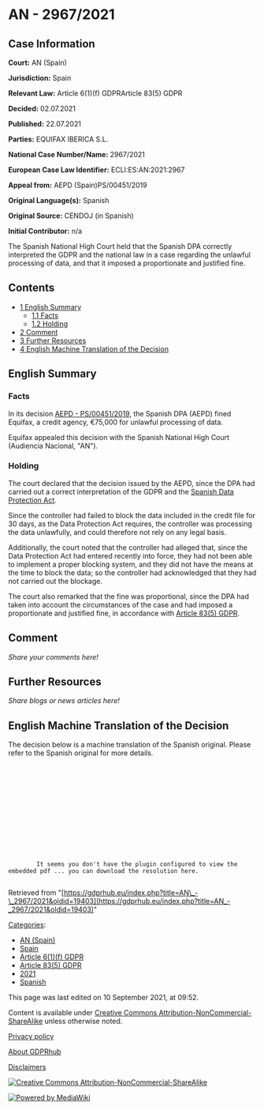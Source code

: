 # AN - 2967/2021

## Case Information

**Court:** AN (Spain)

**Jurisdiction:** Spain

**Relevant Law:** Article 6(1)(f) GDPRArticle 83(5) GDPR

**Decided:** 02.07.2021

**Published:** 22.07.2021

**Parties:** EQUIFAX IBERICA S.L.

**National Case Number/Name:** 2967/2021

**European Case Law Identifier:** ECLI:ES:AN:2021:2967

**Appeal from:** AEPD (Spain)PS/00451/2019

**Original Language(s):** Spanish

**Original Source:** CENDOJ (in Spanish)

**Initial Contributor:** n/a

The Spanish National High Court held that the Spanish DPA correctly interpreted the GDPR and the national law in a case regarding the unlawful processing of data, and that it imposed a proportionate and justified fine.

## Contents

*   [1 English Summary](#English_Summary)
    *   [1.1 Facts](#Facts)
    *   [1.2 Holding](#Holding)
*   [2 Comment](#Comment)
*   [3 Further Resources](#Further_Resources)
*   [4 English Machine Translation of the Decision](#English_Machine_Translation_of_the_Decision)

## English Summary

### Facts

In its decision [AEPD - PS/00451/2019](/index.php?title=AEPD_-_PS/00451/2019 "AEPD - PS/00451/2019"), the Spanish DPA (AEPD) fined Equifax, a credit agency, €75,000 for unlawful processing of data.

Equifax appealed this decision with the Spanish National High Court (Audiencia Nacional, "AN").

### Holding

The court declared that the decision issued by the AEPD, since the DPA had carried out a correct interpretation of the GDPR and the [Spanish Data Protection Act](https://www.boe.es/buscar/act.php?id=BOE-A-2018-16673).

Since the controller had failed to block the data included in the credit file for 30 days, as the Data Protection Act requires, the controller was processing the data unlawfully, and could therefore not rely on any legal basis.

Additionally, the court noted that the controller had alleged that, since the Data Protection Act had entered recently into force, they had not been able to implement a proper blocking system, and they did not have the means at the time to block the data; so the controller had acknowledged that they had not carried out the blockage.

The court also remarked that the fine was proportional, since the DPA had taken into account the circumstances of the case and had imposed a proportionate and justified fine, in accordance with [Article 83(5) GDPR](/index.php?title=Article_83_GDPR#5 "Article 83 GDPR").

## Comment

_Share your comments here!_

## Further Resources

_Share blogs or news articles here!_

## English Machine Translation of the Decision

The decision below is a machine translation of the Spanish original. Please refer to the Spanish original for more details.

```

                
                    
                
            
            
                
                    
                
            

    

    
        It seems you don't have the plugin configured to view the embedded pdf ... you can download the resolution here.
    

```

Retrieved from "[https://gdprhub.eu/index.php?title=AN\_-\_2967/2021&oldid=19403](https://gdprhub.eu/index.php?title=AN_-_2967/2021&oldid=19403)"

[Categories](/index.php?title=Special:Categories "Special:Categories"):

*   [AN (Spain)](/index.php?title=Category:AN_\(Spain\) "Category:AN (Spain)")
*   [Spain](/index.php?title=Category:Spain "Category:Spain")
*   [Article 6(1)(f) GDPR](/index.php?title=Category:Article_6\(1\)\(f\)_GDPR "Category:Article 6(1)(f) GDPR")
*   [Article 83(5) GDPR](/index.php?title=Category:Article_83\(5\)_GDPR "Category:Article 83(5) GDPR")
*   [2021](/index.php?title=Category:2021 "Category:2021")
*   [Spanish](/index.php?title=Category:Spanish "Category:Spanish")

This page was last edited on 10 September 2021, at 09:52.

Content is available under [Creative Commons Attribution-NonCommercial-ShareAlike](https://creativecommons.org/licenses/by-nc-sa/4.0/) unless otherwise noted.

[Privacy policy](/index.php?title=GDPRhub:Privacy_policy)

[About GDPRhub](/index.php?title=GDPRhub:About)

[Disclaimers](/index.php?title=GDPRhub:General_disclaimer)

[![Creative Commons Attribution-NonCommercial-ShareAlike](/resources/assets/licenses/cc-by-nc-sa.png)](https://creativecommons.org/licenses/by-nc-sa/4.0/)

[![Powered by MediaWiki](/resources/assets/poweredby_mediawiki_88x31.png)](https://www.mediawiki.org/)